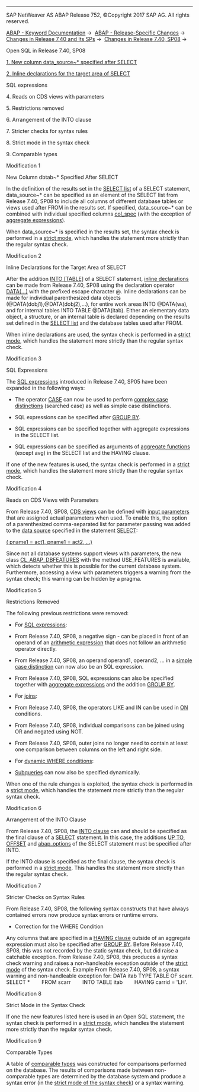   

* * *

SAP NetWeaver AS ABAP Release 752, ©Copyright 2017 SAP AG. All rights reserved.

[ABAP - Keyword Documentation](javascript:call_link\('abenabap.htm'\)) →  [ABAP - Release-Specific Changes](javascript:call_link\('abennews.htm'\)) →  [Changes in Release 7.40 and Its SPs](javascript:call_link\('abennews-740.htm'\)) →  [Changes in Release 7.40, SP08](javascript:call_link\('abennews-740_sp08.htm'\)) → 

Open SQL in Release 7.40, SP08

[1\. New column data\_source~\* specified after SELECT](#!ABAP_MODIFICATION_1@1@)

[2\. Inline declarations for the target area of SELECT](#!ABAP_MODIFICATION_2@2@)

SQL expressions

4\. Reads on CDS views with parameters

5\. Restrictions removed

6\. Arrangement of the INTO clause

7\. Stricter checks for syntax rules

8\. Strict mode in the syntax check

9\. Comparable types

Modification 1

New Column dbtab~\* Specified After SELECT

In the definition of the results set in the [SELECT list](javascript:call_link\('abapselect_list.htm'\)) of a SELECT statement, data\_source~\* can be specified as an element of the SELECT list from Release 7.40, SP08 to include all columns of different database tables or views used after FROM in the results set. If specified, data\_source~\* can be combined with individual specified columns [col\_spec](javascript:call_link\('abapselect_clause_col_spec.htm'\)) (with the exception of [aggregate expressions](javascript:call_link\('abapselect_aggregate.htm'\))).

When data\_source~\* is specified in the results set, the syntax check is performed in a [strict mode](javascript:call_link\('abenopensql_strict_mode_740_sp08.htm'\)), which handles the statement more strictly than the regular syntax check.

Modification 2

Inline Declarations for the Target Area of SELECT

After the addition [INTO \[TABLE\]](javascript:call_link\('abapinto_clause.htm'\)) of a SELECT statement, [inline declarations](javascript:call_link\('abeninline_declaration_glosry.htm'\) "Glossary Entry") can be made from Release 7.40, SP08 using the declaration operator [DATA(...)](javascript:call_link\('abendata_inline.htm'\)) with the prefixed escape character @. Inline declarations can be made for individual parenthesized data objects (@DATA(dobj1),@DATA(dobj2),...), for entire work areas INTO @DATA(wa), and for internal tables INTO TABLE @DATA(itab). Either an elementary data object, a structure, or an internal table is declared depending on the results set defined in the [SELECT list](javascript:call_link\('abapselect_list.htm'\)) and the database tables used after FROM.

When inline declarations are used, the syntax check is performed in a [strict mode](javascript:call_link\('abenopensql_strict_mode_740_sp08.htm'\)), which handles the statement more strictly than the regular syntax check.

Modification 3

SQL Expressions

The [SQL expressions](javascript:call_link\('abensql_expression_glosry.htm'\) "Glossary Entry") introduced in Release 7.40, SP05 have been expanded in the following ways:

-   The operator [CASE](javascript:call_link\('abensql_case.htm'\)) can now be used to perform [complex case distinctions](javascript:call_link\('abensql_searched_case.htm'\)) (searched case) as well as simple case distinctions.
    
-   SQL expressions can be specified after [GROUP BY](javascript:call_link\('abapgroupby_clause.htm'\)).
    
-   SQL expressions can be specified together with aggregate expressions in the SELECT list.
    
-   SQL expressions can be specified as arguments of [aggregate functions](javascript:call_link\('abapselect_aggregate.htm'\)) (except avg) in the SELECT list and the HAVING clause.
    

If one of the new features is used, the syntax check is performed in a [strict mode](javascript:call_link\('abenopensql_strict_mode_740_sp08.htm'\)), which handles the statement more strictly than the regular syntax check.

Modification 4

Reads on CDS Views with Parameters

From Release 7.40, SP08, [CDS views](javascript:call_link\('abencds_view_glosry.htm'\) "Glossary Entry") can be defined with [input parameters](javascript:call_link\('abencds_f1_parameter_list.htm'\)) that are assigned actual parameters when used. To enable this, the option of a parenthesized comma-separated list for parameter passing was added to the [data source](javascript:call_link\('abapselect_data_source.htm'\)) specified in the statement [SELECT](javascript:call_link\('abapselect.htm'\)):

[( pname1 = act1, pname1 = act2, ...)](javascript:call_link\('abapselect_data_source.htm'\))

Since not all database systems support views with parameters, the new class [CL\_ABAP\_DBFEATURES](javascript:call_link\('abencl_abap_dbfeatures.htm'\)) with the method USE\_FEATURES is available, which detects whether this is possible for the current database system. Furthermore, accessing a view with parameters triggers a warning from the syntax check; this warning can be hidden by a pragma.

Modification 5

Restrictions Removed

The following previous restrictions were removed:

-   For [SQL expressions](javascript:call_link\('abapsql_expr.htm'\)):
    

-   From Release 7.40, SP08, a negative sign \- can be placed in front of an operand of an [arithmetic expression](javascript:call_link\('abensql_arith.htm'\)) that does not follow an arithmetic operator directly.

-   From Release 7.40, SP08, an operand operand1, operand2, ... in a [simple case distinction](javascript:call_link\('abensql_simple_case.htm'\)) can now also be an SQL expression.

-   From Release 7.40, SP08, SQL expressions can also be specified together with [aggregate expressions](javascript:call_link\('abapselect_aggregate.htm'\)) and the addition [GROUP BY](javascript:call_link\('abapgroupby_clause.htm'\)).

-   For [joins](javascript:call_link\('abapselect_join.htm'\)):
    

-   From Release 7.40, SP08, the operators LIKE and IN can be used in [ON](javascript:call_link\('abenwhere_logexp_list.htm'\)) conditions.

-   From Release 7.40, SP08, individual comparisons can be joined using OR and negated using NOT.

-   From Release 7.40, SP08, outer joins no longer need to contain at least one comparison between columns on the left and right side.

-   For [dynamic WHERE conditions](javascript:call_link\('abenwhere_logexp_dynamic.htm'\)):

-   [Subqueries](javascript:call_link\('abensubquery_glosry.htm'\) "Glossary Entry") can now also be specified dynamically.

When one of the rule changes is exploited, the syntax check is performed in a [strict mode](javascript:call_link\('abenopensql_strict_mode_740_sp08.htm'\)), which handles the statement more strictly than the regular syntax check.

Modification 6

Arrangement of the INTO Clause

From Release 7.40, SP08, the [INTO clause](javascript:call_link\('abapinto_clause.htm'\)) can and should be specified as the final clause of a [SELECT](javascript:call_link\('abapselect.htm'\)) statement. In this case, the additions [UP TO, OFFSET](javascript:call_link\('abapselect_up_to_offset.htm'\)) and [abap\_options](javascript:call_link\('abapselect_additions.htm'\)) of the SELECT statement must be specified after INTO.

If the INTO clause is specified as the final clause, the syntax check is performed in a [strict mode](javascript:call_link\('abenopensql_strict_mode_740_sp08.htm'\)). This handles the statement more strictly than the regular syntax check.

Modification 7

Stricter Checks on Syntax Rules

From Release 7.40, SP08, the following syntax constructs that have always contained errors now produce syntax errors or runtime errors.

-   Correction for the WHERE Condition

Any columns that are specified in a [HAVING clause](javascript:call_link\('abaphaving_clause.htm'\)) outside of an aggregate expression must also be specified after [GROUP BY](javascript:call_link\('abapgroupby_clause.htm'\)). Before Release 7.40, SP08, this was not recorded by the static syntax check, but did raise a catchable exception. From Release 7.40, SP08, this produces a syntax check warning and raises a non-handleable exception outside of the [strict mode](javascript:call_link\('abenopensql_strict_mode_740_sp08.htm'\)) of the syntax check.
Example
From Release 7.40, SP08, a syntax warning and non-handleable exception for:
DATA itab TYPE TABLE OF scarr.
SELECT \*
       FROM scarr
       INTO TABLE itab
       HAVING carrid = 'LH'.

Modification 8

Strict Mode in the Syntax Check

If one the new features listed here is used in an Open SQL statement, the syntax check is performed in a [strict mode](javascript:call_link\('abenopensql_strict_mode_740_sp08.htm'\)), which handles the statement more strictly than the regular syntax check.

Modification 9

Comparable Types

A table of [comparable types](javascript:call_link\('abenwhere_logexp_compare_types.htm'\)) was constructed for comparisons performed on the database. The results of comparisons made between non-comparable types are determined by the database system and produce a syntax error (in the [strict mode of the syntax check](javascript:call_link\('abenopensql_strict_mode_740_sp08.htm'\))) or a syntax warning.